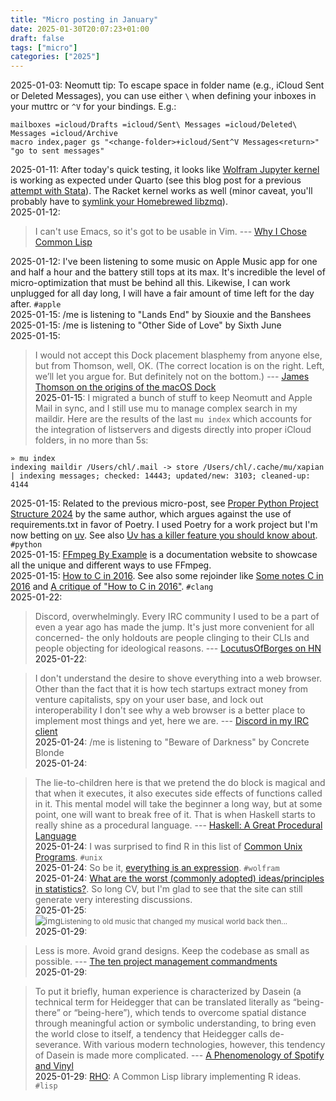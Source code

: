 ```yaml
---
title: "Micro posting in January"
date: 2025-01-30T20:07:23+01:00
draft: false
tags: ["micro"]
categories: ["2025"]
---
```


<a href="#" style="text-decoration: none;">2025-01-03</a>: Neomutt tip: To escape space in folder name (e.g., iCloud Sent or Deleted Messages), you can use either `\` when defining your inboxes in your muttrc or `^V` for your bindings. E.g.:

```
mailboxes =icloud/Drafts =icloud/Sent\ Messages =icloud/Deleted\ Messages =icloud/Archive
macro index,pager gs "<change-folder>+icloud/Sent^V Messages<return>" "go to sent messages"
```

<a href="#" style="text-decoration: none;">2025-01-11</a>: After today's quick testing, it looks like [Wolfram Jupyter kernel](https://github.com/WolframResearch/WolframLanguageForJupyter) is working as expected under Quarto (see this blog post for a previous [attempt with Stata](post/stata-quarto/)). The Racket kernel works as well (minor caveat, you'll probably have to [symlink your Homebrewed libzmq](https://github.com/rmculpepper/iracket/issues/20)).<br>
<a href="#" style="text-decoration: none;">2025-01-12</a>:

> I can't use Emacs, so it's got to be usable in Vim. --- [Why I Chose Common Lisp](https://blog.djhaskin.com/blog/why-i-chose-common-lisp/)<br>

<a href="#" style="text-decoration: none;">2025-01-12</a>: I've been listening to some music on Apple Music app for one and half a hour and the battery still tops at its max. It's incredible the level of micro-optimization that must be behind all this. Likewise, I can work unplugged for all day long, I will have a fair amount of time left for the day after. `#apple`<br>
<a href="#" style="text-decoration: none;">2025-01-15</a>: /me is listening to "Lands End" by Siouxie and the Banshees<br>
<a href="#" style="text-decoration: none;">2025-01-15</a>: /me is listening to "Other Side of Love" by Sixth June<br>
<a href="#" style="text-decoration: none;">2025-01-15</a>:

> I would not accept this Dock placement blasphemy from anyone else, but from Thomson, well, OK. (The correct location is on the right. Left, we’ll let you argue for. But definitely not on the bottom.) --- [James Thomson on the origins of the macOS Dock](https://daringfireball.net/linked/2025/01/10/thomson-dock)<br>
<a href="#" style="text-decoration: none;">2025-01-15</a>: I migrated a bunch of stuff to keep Neomutt and Apple Mail in sync, and I still use mu to manage complex search in my maildir. Here are the results of the last `mu index` which accounts for the integration of listservers and digests directly into proper iCloud folders, in no more than 5s:

```shell
» mu index
indexing maildir /Users/chl/.mail -> store /Users/chl/.cache/mu/xapian
| indexing messages; checked: 14443; updated/new: 3103; cleaned-up: 4144
```

<a href="#" style="text-decoration: none;">2025-01-15</a>: Related to the previous micro-post, see [Proper Python Project Structure 2024](https://matt.sh/python-project-structure-2024) by the same author, which argues against the use of requirements.txt in favor of Poetry. I used Poetry for a work project but I'm now betting on [uv](https://docs.astral.sh/uv/). See also [Uv has a killer feature you should know about](https://valatka.dev/2025/01/12/on-killer-uv-feature.html). `#python`<br>
<a href="#" style="text-decoration: none;">2025-01-15</a>: [FFmpeg By Example](https://ffmpegbyexample.com) is a documentation website to showcase all the unique and different ways to use FFmpeg.<br>
<a href="#" style="text-decoration: none;">2025-01-15</a>: [How to C in 2016](https://matt.sh/howto-c). See also some rejoinder like [Some notes C in 2016](https://blog.erratasec.com/2016/01/some-notes-c-in-2016.html) and [A critique of "How to C in 2016"](https://github.com/Keith-S-Thompson/how-to-c-response). `#clang`<br>
<a href="#" style="text-decoration: none;">2025-01-22</a>:

> Discord, overwhelmingly. Every IRC community I used to be a part of even a year ago has made the jump. It's just more convenient for all concerned- the only holdouts are people clinging to their CLIs and people objecting for ideological reasons. --- [LocutusOfBorges on HN](https://news.ycombinator.com/item?id=15731193)<br>
<a href="#" style="text-decoration: none;">2025-01-22</a>:

> I don't understand the desire to shove everything into a web browser. Other than the fact that it is how tech startups extract money from venture capitalists, spy on your user base, and lock out interoperability I don't see why a web browser is a better place to implement most things and yet, here we are. --- [Discord in my IRC client](https://www.going-flying.com/blog/discord-irc.html)<br>
<a href="#" style="text-decoration: none;">2025-01-24</a>: /me is listening to "Beware of Darkness" by Concrete Blonde<br>
<a href="#" style="text-decoration: none;">2025-01-24</a>:

> The lie-to-children here is that we pretend the do block is magical and that when it executes, it also executes side effects of functions called in it. This mental model will take the beginner a long way, but at some point, one will want to break free of it. That is when Haskell starts to really shine as a procedural language. --- [Haskell: A Great Procedural Language](https://entropicthoughts.com/haskell-procedural-programming)<br>
<a href="#" style="text-decoration: none;">2025-01-24</a>: I was surprised to find R in this list of [Common Unix Programs](https://darwinsys.com/history/origins.html). `#unix`<br>
<a href="#" style="text-decoration: none;">2025-01-24</a>: So be it, [everything is an expression](https://reference.wolfram.com/language/tutorial/Expressions.html#4715). `#wolfram`<br>
<a href="#" style="text-decoration: none;">2025-01-24</a>: [What are the worst (commonly adopted) ideas/principles in statistics?](https://stats.stackexchange.com/questions/476424/what-are-the-worst-commonly-adopted-ideas-principles-in-statistics). So long CV, but I'm glad to see that the site can still generate very interesting discussions.<br>
<a href="#" style="text-decoration: none;">2025-01-25</a>: <br>![img](/img/2025-01-25-20-55-44.png)<small>Listening to old music that changed my musical world back then...</small><br>
<a href="#" style="text-decoration: none;">2025-01-29</a>:

> Less is more. Avoid grand designs. Keep the codebase as small as possible. --- [The ten project management commandments](https://www.defmacro.org/2013/06/03/engineering-commandments.html)<br>
<a href="#" style="text-decoration: none;">2025-01-29</a>:

> To put it briefly, human experience is characterized by Dasein (a technical term for Heidegger that can be translated literally as “being-there” or “being-here”), which tends to overcome spatial distance through meaningful action or symbolic understanding, to bring even the world close to itself, a tendency that Heidegger calls de-severance. With various modern technologies, however, this tendency of Dasein is made more complicated. --- [A Phenomenology of Spotify and Vinyl](https://hedgehogreview.com/web-features/thr/posts/a-phenomenology-of-spotify-and-vinyl)<br>
<a href="#" style="text-decoration: none;">2025-01-29</a>: [RHO](https://gitlab.common-lisp.net/mantoniotti/rho): A Common Lisp library implementing R ideas. `#lisp`<br>
